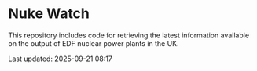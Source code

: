 # Nuke Watch

This repository includes code for retrieving the latest information available on the output of EDF nuclear power plants in the UK.

Last updated: 2025-09-21 08:17